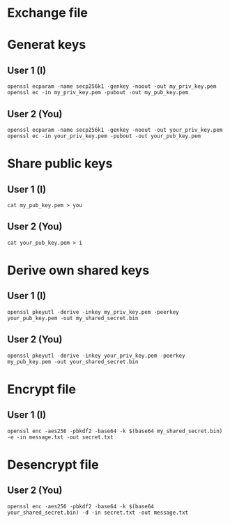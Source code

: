 # Exchange file

# Generat keys 
## User 1 (I)
```
openssl ecparam -name secp256k1 -genkey -noout -out my_priv_key.pem
openssl ec -in my_priv_key.pem -pubout -out my_pub_key.pem
```

## User 2 (You)
```
openssl ecparam -name secp256k1 -genkey -noout -out your_priv_key.pem
openssl ec -in your_priv_key.pem -pubout -out your_pub_key.pem
```

# Share public keys
## User 1 (I)
```
cat my_pub_key.pem > you
```

## User 2 (You)
```
cat your_pub_key.pem > i
```

# Derive own shared keys
## User 1 (I)
```
openssl pkeyutl -derive -inkey my_priv_key.pem -peerkey your_pub_key.pem -out my_shared_secret.bin
```
## User 2 (You)
```
openssl pkeyutl -derive -inkey your_priv_key.pem -peerkey my_pub_key.pem -out your_shared_secret.bin
```

# Encrypt file
## User 1 (I)
```
openssl enc -aes256 -pbkdf2 -base64 -k $(base64 my_shared_secret.bin) -e -in message.txt -out secret.txt
```

# Desencrypt file
## User 2 (You)
```
openssl enc -aes256 -pbkdf2 -base64 -k $(base64 your_shared_secret.bin) -d -in secret.txt -out message.txt
```

